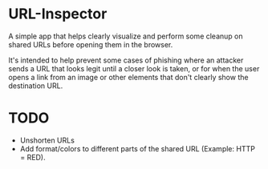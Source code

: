 # URL-Inspector
A simple app that helps clearly visualize and perform some cleanup on shared URLs before opening them in the browser.

It's intended to help prevent some cases of phishing where an attacker sends a URL that looks legit until a closer look is taken, or for when the user opens a link from an image or other elements that don't clearly show the destination URL.

# TODO
- Unshorten URLs
- Add format/colors to different parts of the shared URL (Example: HTTP = RED).